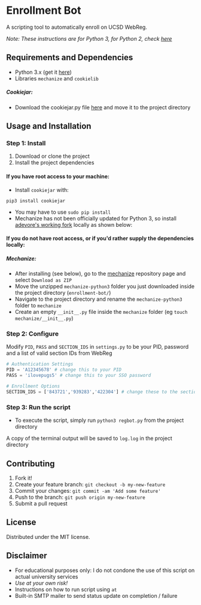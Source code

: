 # Enrollment Bot

A scripting tool to automatically enroll on UCSD WebReg.

_Note: These instructions are for Python 3, for Python 2, check [here](https://github.com/cpacker/enrollment-bot/tree/python2)_

## Requirements and Dependencies
- Python 3.x (get it [here](https://www.python.org/downloads/))
- Libraries `mechanize` and `cookielib`



##### Cookiejar:
- Download the cookiejar.py file [here](https://hg.python.org/cpython/raw-file/7cc7c794d1cb/Lib/http/cookiejar.py) and move it to the project directory

## Usage and Installation

### Step 1: Install
1. Download or clone the project
2. Install the project dependencies

#### If you have root access to your machine:
- Install `cookiejar` with:
```
pip3 install cookiejar
```
- You may have to use `sudo pip install`
- Mechanize has not been officially updated for Python 3, so install [adevore's working fork](https://github.com/adevore/mechanize/tree/python3) locally as shown below:

#### If you do not have root access, or if you'd rather supply the dependencies locally:
##### Mechanize:
- After installing (see below), go to the [mechanize](https://github.com/adevore/mechanize/tree/python3) repository page and select `Download as ZIP`
- Move the unzipped `mechanize-python3` folder you just downloaded inside the project directory (`enrollment-bot/`)
- Navigate to the project directory and rename the `mechanize-python3` folder to `mechanize`
- Create an empty `__init__.py` file inside the `mechanize` folder (eg `touch mechanize/__init__.py`)

### Step 2: Configure
Modify `PID`, `PASS` and `SECTION_IDS` in `settings.py` to be your PID, password and a list of valid section IDs from WebReg
```python
# Authentication Settings
PID = 'A12345678' # change this to your PID
PASS = 'ilovepugs5' # change this to your SSO password

# Enrollment Options
SECTION_IDS = ['843721','939283','422304'] # change these to the section IDs you want to add
```

### Step 3: Run the script
- To execute the script, simply run `python3 regbot.py` from the project directory

A copy of the terminal output will be saved to `log.log` in the project directory


## Contributing

1. Fork it!
2. Create your feature branch: `git checkout -b my-new-feature`
3. Commit your changes: `git commit -am 'Add some feature'`
4. Push to the branch: `git push origin my-new-feature`
5. Submit a pull request

## License

Distributed under the MIT license.

## Disclaimer
- For educational purposes only: I do not condone the use of this script on actual university services
- *Use at your own risk!*
- Instructions on how to run script using `at`
- Built-in SMTP mailer to send status update on completion / failure
